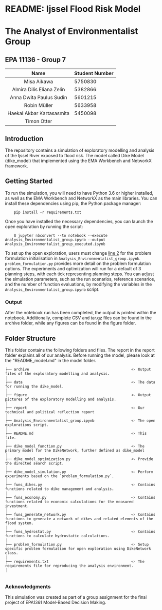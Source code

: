 # README: Ijssel Flood Risk Model
# The Analyst of Environmentalist Group 
## EPA 11136 - Group 7

|           Name            | Student Number |
|:-------------------------:|:---------------|
|        Misa Aikawa        | 5750830        | 
| Almira Dilis Eliana Zelin | 5382866        |
|  Anna Dwita Paulus Sudin  | 5601215        |
|       Robin Müller        | 5633958        |
| Haekal Akbar Kartasasmita | 5450098        |
| Timon Otter               |                |



## Introduction

The repository contains a simulation of exploratory modelling and analysis of the Ijssel River exposed to flood risk. The model called Dike Model (dike_model) that implemented using the EMA Workbench and NetworkX framework. 

## Getting Started

To run the simulation, you will need to have Python 3.6 or higher installed, as well as the EMA Workbench and NetworkX as the main libraries. You can install these dependencies using pip, the Python package manager:
```
    pip install -r requirements.txt
```
Once you have installed the necessary dependencies, you can launch the open exploration by running the script:
```
    $ jupyter nbconvert --to notebook --execute Analysis_Environmentalist_group.ipynb --output Analysis_Environmentalist_group_executed.ipynb
```
To set up the open exploration, users must change [line 2]() for the problem formulation initialisation in `Analysis_Environmentalist_group.ipynb`. `problem_formulation.py` provides more detail on the problem formulation options. The experiments and optimization will run for a default of 3 planning steps, with each tick representing planning steps. You can adjust the simulation parameters, such as the run scenarios, reference scenarios, and the number of function evaluations, by modifying the variables in the `Analysis_Environmentalist_group.ipynb` script.

### Output
After the notebook run has been completed, the output is printed within the notebook. Additionally, complete CSV and tar.gz files can be found in the archive folder, while any figures can be found in the figure folder.

## Folder Structure

This folder contains the following folders and files.
The report in the report folder explains all of our analysis.
Before running the model, please look at the "README_model.md" in the model folder.

```
├── archive                                               <- Output files of the exploratory modelling and analysis.  
│                         
├── data                                                  <- The data for running the dike_model.                   
│
├── figure                                                <- Output pictures of the exploratory modelling and analysis.                   
│            
├── report                                                <- Our technical and political reflection report     
│
├── Analysis_Environmentalist_group.ipynb                 <- The open explorations script.
│
├── README.md                                             <- This file.
│
├── dike_model_function.py                                <- The primary model for the DikeNetwork, further defined as dike_model
│
├── dike_model_optimization.py                            <- Provide the directed search script.
│
├── dike_model_simulation.py                              <- Perform experiments based on the `problem_formulation.py`.
│
├── funs_dikes.py                                         <- Contains functions related to dike management and analysis.
|
├── funs_economy.py                                       <- Contains functions related to economic calculations for the measured investment.
│
├── funs_generate_network.py                              <- Contains functions to generate a network of dikes and related elements of the flood system.
|
├── funs_hydrostat.py                                     <- Contains functions to calculate hydrostatic calculations.
|
├── problem_formulation.py                                <- Setup specific problem formulation for open exploration using DikeNetwork class.
|
├── requirements.txt                                      <- The requirements file for reproducing the analysis environment.
│
            
```

### Acknowledgments
This simulation was created as part of a group assignment for the final project of EPA1361 Model-Based Decision Making.
